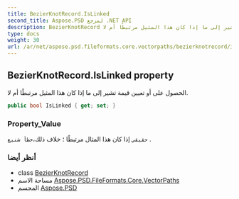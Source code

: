 ```yaml
---
title: BezierKnotRecord.IsLinked
second_title: Aspose.PSD لمرجع .NET API
description: BezierKnotRecord ملكية. الحصول على أو تعيين قيمة تشير إلى ما إذا كان هذا المثيل مرتبطًا أم لا.
type: docs
weight: 30
url: /ar/net/aspose.psd.fileformats.core.vectorpaths/bezierknotrecord/islinked/
---
```

## BezierKnotRecord.IsLinked property

الحصول على أو تعيين قيمة تشير إلى ما إذا كان هذا المثيل مرتبطًا أم لا.

```csharp
public bool IsLinked { get; set; }
```

### Property_Value

`حقيقي` إذا كان هذا المثال مرتبطًا ؛ خلاف ذلك،`خطأ شنيع` .

### أنظر أيضا

* class [BezierKnotRecord](../)
* مساحة الاسم [Aspose.PSD.FileFormats.Core.VectorPaths](../../bezierknotrecord/)
* المجسم [Aspose.PSD](../../../)


